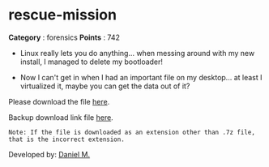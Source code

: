 # rescue-mission

**Category** : forensics
**Points** : 742

* Linux really lets you do anything... when messing around with my new install, I managed to delete my bootloader! 
 * Now I can't get in when I had an important file on my desktop... at least I virtualized it, maybe you can get the data out of it?

 Please download the file [here](https://njit-jerseyctf.s3.us-east-1.amazonaws.com/rescue/mynewvm.7z).
 
 Backup download link file [here](https://njit-jerseyctf.s3.us-east-1.amazonaws.com/rescue/mynewvm.7z?X-Amz-Algorithm=AWS4-HMAC-SHA256&X-Amz-Credential=AKIAUOXRGBUXGO462C4J%2F20240319%2Fus-east-1%2Fs3%2Faws4_request&X-Amz-Date=20240319T181843Z&X-Amz-Expires=604700&X-Amz-SignedHeaders=host&X-Amz-Signature=342c04bc667bb8f687f99fc62ba3c8adc4d244e54ce3d00f32f7eda84f0815fc).
 
 `Note: If the file is downloaded as an extension other than .7z file, that is the incorrect extension.`

Developed by:	 [Daniel M.](https://github.com/dmarriello)



